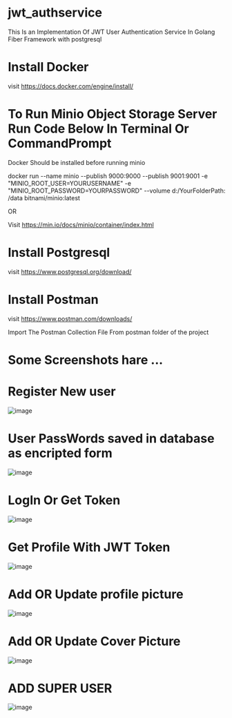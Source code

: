# jwt_authservice
This Is an Implementation Of JWT User Authentication Service In Golang Fiber Framework with postgresql
# Install Docker 
visit https://docs.docker.com/engine/install/
# To Run Minio Object Storage Server Run Code Below In Terminal Or CommandPrompt
Docker Should be installed before running minio 

docker run --name minio  --publish 9000:9000  --publish 9001:9001  -e "MINIO_ROOT_USER=YOURUSERNAME" -e "MINIO_ROOT_PASSWORD=YOURPASSWORD" --volume d:/YourFolderPath: /data bitnami/minio:latest

OR 

Visit https://min.io/docs/minio/container/index.html

# Install Postgresql 

visit https://www.postgresql.org/download/

# Install Postman

visit https://www.postman.com/downloads/

Import The Postman Collection File From postman folder of the project 


# Some Screenshots hare ...


# Register New user
![image](https://github.com/user-attachments/assets/5c24d474-faf6-479c-830f-48ee2fc1d701)

# User PassWords saved in database as encripted form

![image](https://github.com/user-attachments/assets/ebfc796c-e456-4f6d-8249-ea5938d2019c)

# LogIn Or Get Token

![image](https://github.com/user-attachments/assets/a53501c1-a5c8-479c-8ee1-debff888eecf)


# Get Profile With JWT Token 

![image](https://github.com/user-attachments/assets/64fe8846-bb3f-48d2-9e59-fb397e4dd275)

# Add OR Update profile picture

![image](https://github.com/user-attachments/assets/215840b1-0573-498f-b90f-8a0d601c417d)

# Add OR Update Cover Picture

![image](https://github.com/user-attachments/assets/51d97b0b-8108-40fe-8496-0558d502c7ab)

# ADD SUPER USER

![image](https://github.com/user-attachments/assets/75a2edaa-7566-4af2-919e-afa7434517c8)








